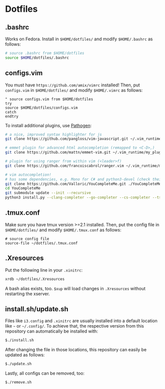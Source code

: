 # Dotfiles

## .bashrc
Works on Fedora. Install in `$HOME/dotfiles/` and modify `$HOME/.bashrc` as follows:

```bash
# source .bashrc from $HOME/dotfiles
source $HOME/dotfiles/.bashrc
```

## configs.vim
You must have `https://github.com/amix/vimrc` installed! Then, put `configs.vim` in `$HOME/dotfiles/` and modify `$HOME/.vimrc` as follows:

```vim
" source configs.vim from $HOME/dotfiles
try
source $HOME/dotfiles/configs.vim
catch
endtry
```

To install additional plugins, use [Pathogen](https://github.com/tpope/vim-pathogen):

```bash
# a nice, improved syntax highlighter for js
git clone https://github.com/pangloss/vim-javascript.git ~/.vim_runtime/my_plugins/vim-javascript

# emmet plugin for advanced html autocompletion (remapped to <C-D>,)
git clone https://github.com/mattn/emmet-vim.git ~/.vim_runtime/my_plugins/emmet-vim

# plugin for using ranger from within vim (<leader>f)
git clone https://github.com/francoiscabrol/ranger.vim ~/.vim_runtime/my_plugins/vim-ranger

# vim autocompletion!
# has some dependencies, e.g. Mono for C# and python3-devel (check their documentation)
git clone https://github.com/Valloric/YouCompleteMe.git ./YouCompleteMe
cd YouCompleteMe
git submodule update --init --recursive
python3 install.py --clang-completer --go-completer --cs-completer --ts-completer --rust-completer
```


## .tmux.conf
Make sure you have tmux version >=2.1 installed. Then, put the config file in `$HOME/dotfiles/` and modify `$HOME/.tmux.conf` as follows:

```tmux
# source config file
source-file ~/dotfiles/.tmux.conf
```

## .Xresources
Put the following line in your `.xinitrc`:
```bash
xrdb ~/dotfiles/.Xresources
```
A bash alias exists, too. `$xup` will load changes in `.Xresources` without restarting the xserver.

## install.sh/update.sh
Files like `i3.config` and `.xinitrc` are usually installed into a default location like `~` or `~/.config/`. To achieve that, the respective version from this repository can automatically be installed with:

```bash
$./install.sh
```

After changing the file in those locations, this repository can easily be updated as follows:

```bash
$./update.sh
```

Lastly, all configs can be removed, too:

```bash
$./remove.sh
```
